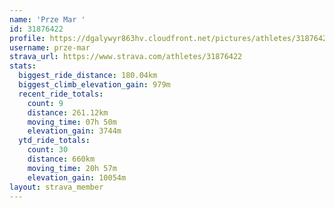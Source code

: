 ```yaml
---
name: 'Prze Mar '
id: 31876422
profile: https://dgalywyr863hv.cloudfront.net/pictures/athletes/31876422/22548952/4/large.jpg
username: prze-mar
strava_url: https://www.strava.com/athletes/31876422
stats:
  biggest_ride_distance: 180.04km
  biggest_climb_elevation_gain: 979m
  recent_ride_totals:
    count: 9
    distance: 261.12km
    moving_time: 07h 50m
    elevation_gain: 3744m
  ytd_ride_totals:
    count: 30
    distance: 660km
    moving_time: 20h 57m
    elevation_gain: 10054m
layout: strava_member
--- 
```

